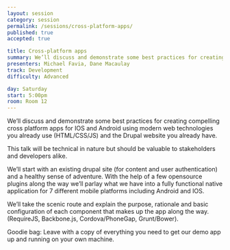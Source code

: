 ```yaml
---
layout: session
category: session
permalink: /sessions/cross-platform-apps/
published: true
accepted: true

title: Cross-platform apps
summary: We’ll discuss and demonstrate some best practices for creating compelling cross platform apps for IOS and Android using modern web technologies you already use (HTML/CSS/JS) and the Drupal website you already have.
presenters: Michael Favia, Dane Macaulay
track: Development
difficulty: Advanced

day: Saturday
start: 5:00pm
room: Room 12
---
```


We’ll discuss and demonstrate some best practices for creating compelling cross platform apps for IOS and Android using modern web technologies you already use (HTML/CSS/JS) and the Drupal website you already have.

This talk will be technical in nature but should be valuable to stakeholders and developers alike.

We’ll start with an existing drupal site (for content and user authentication) and a healthy sense of adventure. With the help of a few opensource plugins along the way we’ll parlay what we have into a fully functional native application for 7 different mobile platforms including Android and IOS.

We’ll take the scenic route and explain the purpose, rationale and basic configuration of each component that makes up the app along the way. (RequireJS, Backbone.js, Cordova/PhoneGap, Grunt/Bower).

Goodie bag: Leave with a copy of everything you need to get our demo app up and running on your own machine.
